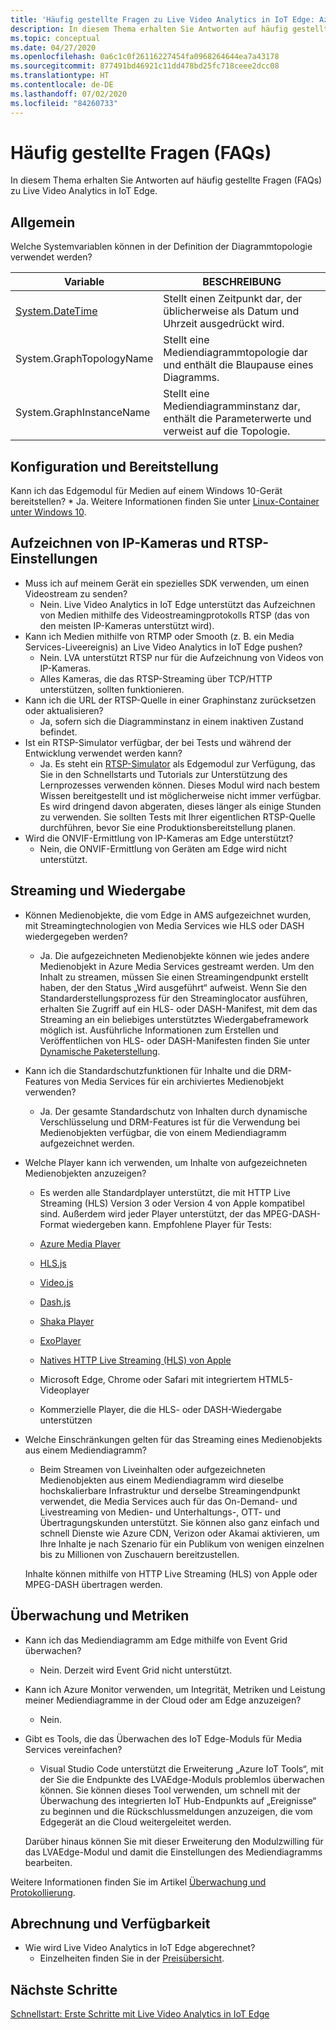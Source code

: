 ```yaml
---
title: 'Häufig gestellte Fragen zu Live Video Analytics in IoT Edge: Azure'
description: In diesem Thema erhalten Sie Antworten auf häufig gestellte Fragen (FAQs) zu Live Video Analytics in IoT Edge.
ms.topic: conceptual
ms.date: 04/27/2020
ms.openlocfilehash: 0a6c1c0f26116227454fa0968264644ea7a43178
ms.sourcegitcommit: 877491bd46921c11dd478bd25fc718ceee2dcc08
ms.translationtype: HT
ms.contentlocale: de-DE
ms.lasthandoff: 07/02/2020
ms.locfileid: "84260733"
---
```

# <a name="frequently-asked-questions-faqs"></a>Häufig gestellte Fragen (FAQs)

In diesem Thema erhalten Sie Antworten auf häufig gestellte Fragen (FAQs) zu Live Video Analytics in IoT Edge.

## <a name="general"></a>Allgemein

Welche Systemvariablen können in der Definition der Diagrammtopologie verwendet werden?

|Variable   |BESCHREIBUNG|
|---|---|
|[System.DateTime](https://docs.microsoft.com/dotnet/framework/data/adonet/sql/linq/system-datetime-methods)|Stellt einen Zeitpunkt dar, der üblicherweise als Datum und Uhrzeit ausgedrückt wird.|
|System.GraphTopologyName   |Stellt eine Mediendiagrammtopologie dar und enthält die Blaupause eines Diagramms.|
|System.GraphInstanceName|  Stellt eine Mediendiagramminstanz dar, enthält die Parameterwerte und verweist auf die Topologie.|

## <a name="configuration-and-deployment"></a>Konfiguration und Bereitstellung

Kann ich das Edgemodul für Medien auf einem Windows 10-Gerät bereitstellen?
    * Ja. Weitere Informationen finden Sie unter [Linux-Container unter Windows 10](https://docs.microsoft.com/virtualization/windowscontainers/deploy-containers/linux-containers).

## <a name="capture-from-ip-camera-and-rtsp-settings"></a>Aufzeichnen von IP-Kameras und RTSP-Einstellungen

* Muss ich auf meinem Gerät ein spezielles SDK verwenden, um einen Videostream zu senden?
    * Nein. Live Video Analytics in IoT Edge unterstützt das Aufzeichnen von Medien mithilfe des Videostreamingprotokolls RTSP (das von den meisten IP-Kameras unterstützt wird).
* Kann ich Medien mithilfe von RTMP oder Smooth (z. B. ein Media Services-Liveereignis) an Live Video Analytics in IoT Edge pushen?
    * Nein. LVA unterstützt RTSP nur für die Aufzeichnung von Videos von IP-Kameras.
    * Alles Kameras, die das RTSP-Streaming über TCP/HTTP unterstützen, sollten funktionieren. 
* Kann ich die URL der RTSP-Quelle in einer Graphinstanz zurücksetzen oder aktualisieren?
    * Ja, sofern sich die Diagramminstanz in einem inaktiven Zustand befindet.  
* Ist ein RTSP-Simulator verfügbar, der bei Tests und während der Entwicklung verwendet werden kann?
    * Ja. Es steht ein [RTSP-Simulator](https://github.com/Azure/live-video-analytics/tree/master/utilities/rtspsim-live555) als Edgemodul zur Verfügung, das Sie in den Schnellstarts und Tutorials zur Unterstützung des Lernprozesses verwenden können. Dieses Modul wird nach bestem Wissen bereitgestellt und ist möglicherweise nicht immer verfügbar. Es wird dringend davon abgeraten, dieses länger als einige Stunden zu verwenden. Sie sollten Tests mit Ihrer eigentlichen RTSP-Quelle durchführen, bevor Sie eine Produktionsbereitstellung planen.
* Wird die ONVIF-Ermittlung von IP-Kameras am Edge unterstützt?
    * Nein, die ONVIF-Ermittlung von Geräten am Edge wird nicht unterstützt.

## <a name="streaming-and-playback"></a>Streaming und Wiedergabe

* Können Medienobjekte, die vom Edge in AMS aufgezeichnet wurden, mit Streamingtechnologien von Media Services wie HLS oder DASH wiedergegeben werden?
    * Ja. Die aufgezeichneten Medienobjekte können wie jedes andere Medienobjekt in Azure Media Services gestreamt werden. Um den Inhalt zu streamen, müssen Sie einen Streamingendpunkt erstellt haben, der den Status „Wird ausgeführt“ aufweist. Wenn Sie den Standarderstellungsprozess für den Streaminglocator ausführen, erhalten Sie Zugriff auf ein HLS- oder DASH-Manifest, mit dem das Streaming an ein beliebiges unterstütztes Wiedergabeframework möglich ist. Ausführliche Informationen zum Erstellen und Veröffentlichen von HLS- oder DASH-Manifesten finden Sie unter [Dynamische Paketerstellung](../latest/dynamic-packaging-overview.md).
* Kann ich die Standardschutzfunktionen für Inhalte und die DRM-Features von Media Services für ein archiviertes Medienobjekt verwenden?
    * Ja. Der gesamte Standardschutz von Inhalten durch dynamische Verschlüsselung und DRM-Features ist für die Verwendung bei Medienobjekten verfügbar, die von einem Mediendiagramm aufgezeichnet werden.
* Welche Player kann ich verwenden, um Inhalte von aufgezeichneten Medienobjekten anzuzeigen?
   * Es werden alle Standardplayer unterstützt, die mit HTTP Live Streaming (HLS) Version 3 oder Version 4 von Apple kompatibel sind. Außerdem wird jeder Player unterstützt, der das MPEG-DASH-Format wiedergeben kann.
    Empfohlene Player für Tests:

    * [Azure Media Player](../latest/use-azure-media-player.md)
    * [HLS.js](https://hls-js.netlify.app/demo/)
    * [Video.js](https://videojs.com/)
    * [Dash.js](https://github.com/Dash-Industry-Forum/dash.js/wiki)
    * [Shaka Player](https://github.com/google/shaka-player)
    * [ExoPlayer](https://github.com/google/ExoPlayer)
    * [Natives HTTP Live Streaming (HLS) von Apple](https://developer.apple.com/streaming/)
    * Microsoft Edge, Chrome oder Safari mit integriertem HTML5-Videoplayer
    * Kommerzielle Player, die die HLS- oder DASH-Wiedergabe unterstützen
* Welche Einschränkungen gelten für das Streaming eines Medienobjekts aus einem Mediendiagramm?
    * Beim Streamen von Liveinhalten oder aufgezeichneten Medienobjekten aus einem Mediendiagramm wird dieselbe hochskalierbare Infrastruktur und derselbe Streamingendpunkt verwendet, die Media Services auch für das On-Demand- und Livestreaming von Medien- und Unterhaltungs-, OTT- und Übertragungskunden unterstützt. Sie können also ganz einfach und schnell Dienste wie Azure CDN, Verizon oder Akamai aktivieren, um Ihre Inhalte je nach Szenario für ein Publikum von wenigen einzelnen bis zu Millionen von Zuschauern bereitzustellen.

    Inhalte können mithilfe von HTTP Live Streaming (HLS) von Apple oder MPEG-DASH übertragen werden.

## <a name="monitoring-and-metrics"></a>Überwachung und Metriken

* Kann ich das Mediendiagramm am Edge mithilfe von Event Grid überwachen?
    * Nein. Derzeit wird Event Grid nicht unterstützt.
* Kann ich Azure Monitor verwenden, um Integrität, Metriken und Leistung meiner Mediendiagramme in der Cloud oder am Edge anzuzeigen?
    * Nein.
* Gibt es Tools, die das Überwachen des IoT Edge-Moduls für Media Services vereinfachen?
    * Visual Studio Code unterstützt die Erweiterung „Azure IoT Tools“, mit der Sie die Endpunkte des LVAEdge-Moduls problemlos überwachen können. Sie können dieses Tool verwenden, um schnell mit der Überwachung des integrierten IoT Hub-Endpunkts auf „Ereignisse“ zu beginnen und die Rückschlussmeldungen anzuzeigen, die vom Edgegerät an die Cloud weitergeleitet werden. 

    Darüber hinaus können Sie mit dieser Erweiterung den Modulzwilling für das LVAEdge-Modul und damit die Einstellungen des Mediendiagramms bearbeiten.

Weitere Informationen finden Sie im Artikel [Überwachung und Protokollierung](monitoring-logging.md).

## <a name="billing-and-availability"></a>Abrechnung und Verfügbarkeit

* Wie wird Live Video Analytics in IoT Edge abgerechnet?
    * Einzelheiten finden Sie in der [Preisübersicht](https://azure.microsoft.com/pricing/details/media-services/).

## <a name="next-steps"></a>Nächste Schritte

[Schnellstart: Erste Schritte mit Live Video Analytics in IoT Edge](get-started-detect-motion-emit-events-quickstart.md)
